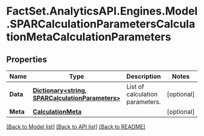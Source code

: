 # FactSet.AnalyticsAPI.Engines.Model.SPARCalculationParametersCalculationMetaCalculationParameters

## Properties

Name | Type | Description | Notes
------------ | ------------- | ------------- | -------------
**Data** | [**Dictionary&lt;string, SPARCalculationParameters&gt;**](SPARCalculationParameters.md) | List of calculation parameters. | [optional] 
**Meta** | [**CalculationMeta**](CalculationMeta.md) |  | [optional] 

[[Back to Model list]](../README.md#documentation-for-models) [[Back to API list]](../README.md#documentation-for-api-endpoints) [[Back to README]](../README.md)


